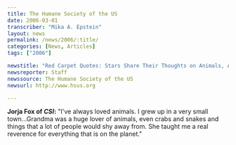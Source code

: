 ```yaml
---
title: The Humane Society of the US
date: 2006-03-01
transcriber: "Mika A. Epstein"
layout: news
permalink: /news/2006/:title/
categories: [News, Articles]
tags: ["2006"]

newstitle: "Red Carpet Quotes: Stars Share Their Thoughts on Animals, Animal Protection, and the Genesis Awards"
newsreporter: Staff
newssource: The Humane Society of the US
newsurl: http://www.hsus.org

---
```


**Jorja Fox of *CSI*:** "I've always loved animals. I grew up in a very small town...Grandma was a huge lover of animals, even crabs and snakes and things that a lot of people would shy away from. She taught me a real reverence for everything that is on the planet."
